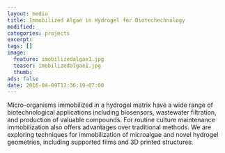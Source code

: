 ```yaml
---
layout: media
title: Immobilized Algae in Hydrogel for Biotechechnology
modified:
categories: projects
excerpt:
tags: []
image:
  feature: imobilizedalgae1.jpg
  teaser: imobilizedalgae1.jpg
  thumb:
ads: false
date: 2016-04-09T12:36:19-07:00
---
```

Micro-organisms immobilized in a hydrogel matrix have a wide range of biotechnological applications including biosensors, wastewater filtration, and production of valuable compounds. For routine culture maintenance immobilization also offers advantages over traditional methods. We are exploring techniques for immobilization of microalgae and novel hydrogel geometries, including supported films and 3D printed structures.
